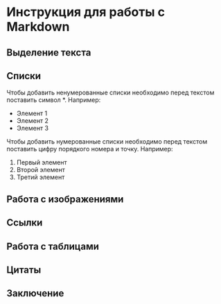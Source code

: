 # Инструкция для работы с Markdown

## Выделение текста

## Списки

Чтобы добавить ненумерованные списки необходимо перед текстом поставить символ *. Например:
* Элемент 1
* Элемент 2
* Элемент 3

Чтобы добавить нумерованные списки необходимо перед текстом поставить цифру порядкого номера и точку. Например:
1. Первый элемент
2. Второй элемент
3. Третий элемент

## Работа с изображениями

## Ссылки

## Работа с таблицами

## Цитаты

## Заключение